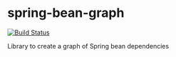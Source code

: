 spring-bean-graph
=======================

[![Build Status](https://travis-ci.org/headstar/spring-bean-graph.svg?branch=master)](https://travis-ci.org/headstar/spring-bean-graph)

Library to create a graph of Spring bean dependencies
